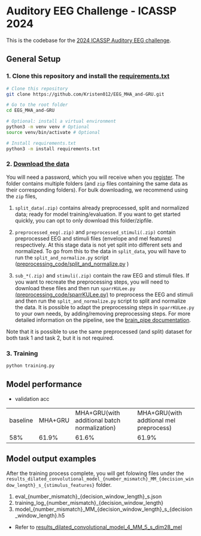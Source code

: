 Auditory EEG Challenge - ICASSP 2024
================================
This is the codebase for the [2024 ICASSP Auditory EEG challenge](https://exporl.github.io/auditory-eeg-challenge-2024/).
## General Setup
### 1. Clone this repository and install the [requirements.txt](requirements.txt)
```bash
# Clone this repository
git clone https://github.com/Kristen012/EEG_MHA_and-GRU.git

# Go to the root folder
cd EEG_MHA_and-GRU

# Optional: install a virtual environment
python3 -m venv venv # Optional
source venv/bin/activate # Optional

# Install requirements.txt
python3 -m install requirements.txt
```

### 2. [Download the data](https://homes.esat.kuleuven.be/~lbollens/)

You will need a password, which you will receive when you [register](https://exporl.github.io/auditory-eeg-challenge-2024/registration/).
The folder contains multiple folders (and `zip` files containing the same data as their corresponding folders). For bulk downloading, we recommend using the `zip` files, 

   1. `split_data(.zip)` contains already preprocessed, split and normalized data; ready for model training/evaluation. 
If you want to get started quickly, you can opt to only download this folder/zipfile.

   2. `preprocessed_eeg(.zip)` and `preprocessed_stimuli(.zip)` contain preprocessed EEG and stimuli files (envelope and mel features) respectively.
At this stage data is not yet split into different sets and normalized. To go from this to the data in `split_data`, you will have to run the `split_and_normalize.py` script ([preprocessing_code/split_and_normalize.py](./preprocessing_code/split_and_normalize.py) )

   3. `sub_*(.zip)` and `stimuli(.zip)` contain the raw EEG and stimuli files. 
If you want to recreate the preprocessing steps, you will need to download these files and then run `sparrKULee.py` [(preprocessing_code/sparrKULee.py)](./preprocessing_code/sparrKULee.py) to preprocess the EEG and stimuli and then run the `split_and_normalize.py` script to split and normalize the data.
It is possible to adapt the preprocessing steps in `sparrKULee.py` to your own needs, by adding/removing preprocessing steps. For more detailed information on the pipeline, see the [brain_pipe documentation](https://exporl.github.io/brain_pipe/).


Note that it is possible to use the same preprocessed (and split) dataset for both task 1 and task 2, but it is not required.

### 3. Training
```bash
python training.py
```

## Model performance
- validation acc
<table>
  <tr>
    <td>baseline</td>
    <td>MHA+GRU</td>
    <td>MHA+GRU(with additional batch normalization)</td>
    <td>MHA+GRU(with addtional mel preprocess)</td>
  </tr>
  <tr>
    <td>58%</td>
    <td>61.9%</td>
    <td>61.6%</td>
    <td>61.9%</td>
  </tr>
</table>

## Model output examples
After the training process complete, you will get folowing files under the `results_dilated_convolutional_model_{number_mismatch}_MM_{decision_window_length}_s_{stimulus_features}` folder.

1. eval_{number_mismatch}_{decision_window_length}_s.json
2. training_log_{number_mismatch}_{decision_window_length}
3. model_{number_mismatch}\_MM_{decision_window_length}\_s_{decision_window_length}.h5

- Refer to [results_dilated_convolutional_model_4_MM_5_s_dim28_mel](results_dilated_convolutional_model_4_MM_5_s_dim28_mel)
